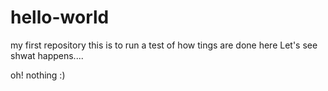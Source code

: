 # hello-world
my first repository
this is to run a test of how tings are done here
Let's see shwat happens....


oh! nothing :)

